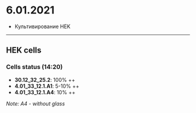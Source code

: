 6.01.2021
==========

- Культивирование HEK

---

## HEK cells
### Cells status (14:20)
- **30.12_32_25.2**: 100% ++
- **4.01_33_12.1.A1**: 5-10% ++
- **4.01_33_12.1.A4**: 10% ++

*Note: A4 - without glass*